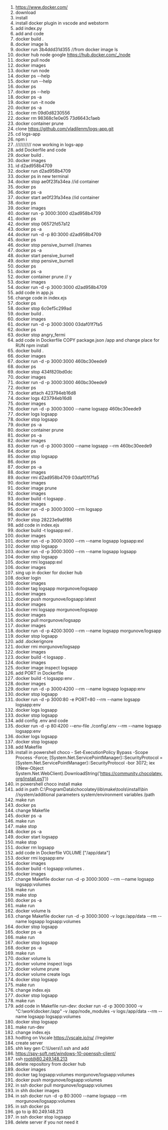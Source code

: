 1. https://www.docker.com/
2. download
3. install
4. install docker plugin in vscode and webstorm
5. add index.py
6. add  and code
7. docker build .
8. docker image ls
9. docker run 3b4ddd31d355 //from docker image ls
10. docker hub node google https://hub.docker.com/_/node
11. docker pull node
12. docker images
13. docker run node
14. docker ps --help
15. docker run --help
16. docker ps
17. docker ps --help
18. docker ps -a
19. docker run -it node
20. docker ps -a
21. docker rm 09d0d8230556
22. docker rm 98368c1e0e05 73d6643c1aeb
23. docker container prune
24. clone https://github.com/vladilenm/logs-app.git
25. cd logs-app
26. npm i
27. ////////// now working in logs-app
28. add Dockerfile and code
29. docker build .
30. docker images
31. id d2ad958b4709
32. docker run d2ad958b4709
33. docker ps in new terminal
34. docker stop ae0f23fa34ea //id container
35. docker ps
36. docker ps -a
37. docker start ae0f23fa34ea //id container
38. docker ps
39. docker images
40. docker run -p 3000:3000 d2ad958b4709
41. docker ps
42. docker stop 06572fd57a12
43. docker ps -a
44. docker run -d -p 80:3000 d2ad958b4709
45. docker ps
46. docker stop pensive_burnell //names
47. docker ps -a
48. docker start pensive_burnell
49. docker stop pensive_burnell
50. docker ps
51. docker ps -a
52. docker container prune // y
53. docker images
54. docker run -d -p 3000:3000 d2ad958b4709
55. add code in app.js
56. change code in index.ejs
57. docker ps
58. docker stop 6c0ef5c299ad
59. docker build .
60. docker images
61. docker run -d -p 3000:3000 03daf01f7fa5
62. docker ps
63. docker stop angry_fermi
64. add code in Dockerfile COPY package.json /app and change place for RUN npm install
65. docker build .
66. docker images
67. docker run -d -p 3000:3000 460bc30eede9
68. docker ps
69. docker stop 434f820bd0dc
70. docker images
71. docker run -d -p 3000:3000 460bc30eede9
72. docker ps
73. docker attach 423794eb16d8
74. docker logs 423794eb16d8
75. docker images
76. docker run -d -p 3000:3000 --name logsapp 460bc30eede9
77. docker logs logsapp
78. docker stop logsapp
79. docker ps -a
80. docker container prune
81. docker ps -a
82. docker images
83. docker run -d -p 3000:3000 --name logsapp --rm 460bc30eede9
84. docker ps
85. docker stop logsapp
86. docker ps
87. docker ps -a
88. docker images
89. docker rmi d2ad958b4709 03daf01f7fa5
90. docker images
91. docker image prune
92. docker images
93. docker build -t logsapp .
94. docker images
95. docker run -d -p 3000:3000 --rm logsapp
96. docker ps
97. docker stop 28223e9a6f86
98. add code in index.ejs
99. docker build -t logsapp:exl .
100. docker images
101. docker run -d -p 3000:3000 --rm --name logsapp logsapp:exl
102. docker stop logsapp
103. docker run -d -p 3000:3000 --rm --name logsapp logsapp
104. docker stop logsapp
105. docker rmi logsapp:exl
106. docker images
107. sing up in docker for docker hub
108. docker login
109. docker images
110. docker tag logsapp morgunove/logsapp
111. docker images
112. docker push morgunove/logsapp:latest
113. docker images
114. docker rmi logsapp morgunove/logsapp
115. docker images
116. docker pull morgunove/logsapp
117. docker images
118. docker run -d -p 4200:3000 --rm --name logsapp morgunove/logsapp
119. docker stop logsapp
120. add .dockerignore
121. docker rmi morgunove/logsapp
122. docker images
123. docker build -t logsapp .
124. docker images
125. docker image inspect logsapp
126. add PORT in Dockerfile
127. docker build -t logsapp:env .
128. docker images
129. docker run -d -p 3000:4200 --rm --name logsapp logsapp:env
130. docker stop logsapp
131. docker run -d -p 3000:80 -e PORT=80 --rm --name logsapp logsapp:env
132. docker logs logsapp
133. docker stop logsapp
134. add config .env and code
135. docker run -d -p 80:4200 --env-file ./config/.env --rm --name logsapp logsapp:env
136. docker logs logsapp
137. docker stop logsapp
138. add Makefile
139. install in powershell choco -  Set-ExecutionPolicy Bypass -Scope Process -Force; [System.Net.ServicePointManager]::SecurityProtocol = [System.Net.ServicePointManager]::SecurityProtocol -bor 3072; iex ((New-Object System.Net.WebClient).DownloadString('https://community.chocolatey.org/install.ps1'))
140. in powershell choco install make
141. add in path C:\ProgramData\chocolatey\lib\make\tools\install\bin //system/additional parameters system/environment variables /path
142. make run
143. docker ps
144. change Makefile
145. docker ps -a
146. make run
147. make stop
148. docker ps -a
149. docker start logsapp
150. make stop
151. docker rm logsapp
152. add code in Dockerfile VOLUME ["/app/data"]
153. docker rmi logsapp:env
154. docker images
155. docker build -t logsapp:volumes .
156. docker images
157. change Makefile docker run -d -p 3000:3000 --rm --name logsapp logsapp:volumes
158. make run
159. make stop
160. docker ps -a
161. make run
162. docker volume ls
163. change Makefile docker run -d -p 3000:3000 -v logs:/app/data  --rm --name logsapp logsapp:volumes
164. docker stop logsapp
165. docker ps -a
166. make run
167. docker stop logsapp
168. docker ps -a
169. make run
170. docker volume ls
171. docker volume inspect logs
172. docker volume prune
173. docker volume create logs
174. docker stop logsapp
175. make run
176. change index.ejs
177. docker stop logsapp
178. make run
179. add code in Makefile run-dev:
     docker run -d -p 3000:3000 -v "C:\work\docker:/app" -v /app/node_modules -v logs:/app/data  --rm --name logsapp logsapp:volumes
180. docker stop logsapp
181. make run-dev
182. change index.ejs
183. hodting on Vscale https://vscale.io/ru/ //register
184. create server
185. shh key gen C:\Users\1\.ssh and add
186. https://spy-soft.net/windows-10-openssh-client/
187. ssh root@80.249.148.213
188. delete repository from docker hub
189. docker images
190. docker tag logsapp:volumes morgunove/logsapp:volumes
191. docker push morgunove/logsapp:volumes
192. in ssh docker pull morgunove/logsapp:volumes
193. in shh docker images
194. in ssh docker run -d -p 80:3000 --name logsapp --rm morgunove/logsapp:volumes
195. in ssh docker ps
196. go to ip 80.249.148.213
197. in ssh docker stop logsapp
198. delete server if you not need it